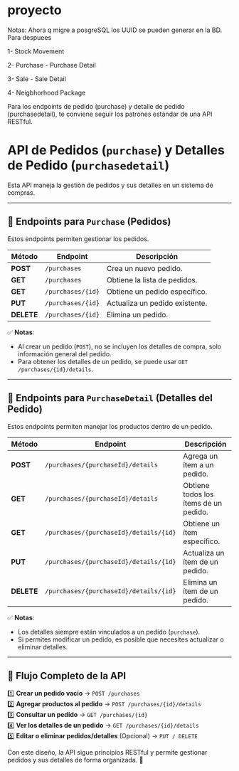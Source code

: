# proyecto
Notas: Ahora q migre a posgreSQL los UUID se pueden generar en la BD. Para despuees

1- Stock Movement  

2- Purchase - Purchase Detail

3- Sale - Sale Detail

4- Neigbhorhood Package

Para los endpoints de pedido (purchase) y detalle de pedido (purchasedetail), te conviene seguir los patrones estándar de una API RESTful.

# API de Pedidos (`purchase`) y Detalles de Pedido (`purchasedetail`)

Esta API maneja la gestión de pedidos y sus detalles en un sistema de compras.

---

## 📌 **Endpoints para `Purchase` (Pedidos)**

Estos endpoints permiten gestionar los pedidos.

| Método  | Endpoint              | Descripción |
|---------|-----------------------|-------------|
| **POST**   | `/purchases`            | Crea un nuevo pedido. |
| **GET**    | `/purchases`            | Obtiene la lista de pedidos. |
| **GET**    | `/purchases/{id}`       | Obtiene un pedido específico. |
| **PUT**    | `/purchases/{id}`       | Actualiza un pedido existente. |
| **DELETE** | `/purchases/{id}`       | Elimina un pedido. |

✅ **Notas**:
- Al crear un pedido (`POST`), no se incluyen los detalles de compra, solo información general del pedido.
- Para obtener los detalles de un pedido, se puede usar `GET /purchases/{id}/details`.

---

## 📌 **Endpoints para `PurchaseDetail` (Detalles del Pedido)**

Estos endpoints permiten manejar los productos dentro de un pedido.

| Método  | Endpoint                                  | Descripción |
|---------|-------------------------------------------|-------------|
| **POST**   | `/purchases/{purchaseId}/details`         | Agrega un ítem a un pedido. |
| **GET**    | `/purchases/{purchaseId}/details`         | Obtiene todos los ítems de un pedido. |
| **GET**    | `/purchases/{purchaseId}/details/{id}`    | Obtiene un ítem específico. |
| **PUT**    | `/purchases/{purchaseId}/details/{id}`    | Actualiza un ítem de un pedido. |
| **DELETE** | `/purchases/{purchaseId}/details/{id}`    | Elimina un ítem de un pedido. |

✅ **Notas**:
- Los detalles siempre están vinculados a un pedido (`purchase`).
- Si permites modificar un pedido, es posible que necesites actualizar o eliminar detalles.

---

## 🔄 **Flujo Completo de la API**

1️⃣ **Crear un pedido vacío** → `POST /purchases`  
2️⃣ **Agregar productos al pedido** → `POST /purchases/{id}/details`  
3️⃣ **Consultar un pedido** → `GET /purchases/{id}`  
4️⃣ **Ver los detalles de un pedido** → `GET /purchases/{id}/details`  
5️⃣ **Editar o eliminar pedidos/detalles** (Opcional) → `PUT / DELETE`

Con este diseño, la API sigue principios RESTful y permite gestionar pedidos y sus detalles de forma organizada. 🚀

